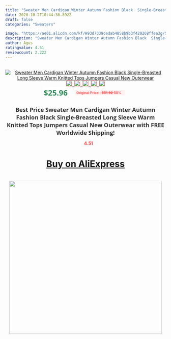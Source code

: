 ```yaml
---
title: "Sweater Men Cardigan Winter Autumn Fashion Black  Single-Breasted Long Sleeve Warm Knitted Tops Jumpers Casual New Outerwear"
date: 2020-10-2T10:44:36.892Z
draft: false
categories: "Sweaters"

image: "https://ae01.alicdn.com/kf/H93d7339cedab4858b9b3f420268ffea3g/Sweater-Men-Cardigan-Winter-Autumn-Fashion-Black-Single-Breasted-Long-Sleeve-Warm-Knitted-Tops-Jumpers-Casual.jpg"
description: "Sweater Men Cardigan Winter Autumn Fashion Black  Single-Breasted Long Sleeve Warm Knitted Tops Jumpers Casual New Outerwear"
author: Agus
ratingvalue: 4.51
reviewcount: 2.222
---
```

<br>
<div style="text-align: center;">
<a href="https://s.click.aliexpress.com/e/_AlrjSH" target="_blank" rel="nofollow noopener noreferrer"><img alt="Sweater Men Cardigan Winter Autumn Fashion Black  Single-Breasted Long Sleeve Warm Knitted Tops Jumpers Casual New Outerwear" class="magnifier-image" src="https://ae01.alicdn.com/kf/H93d7339cedab4858b9b3f420268ffea3g/Sweater-Men-Cardigan-Winter-Autumn-Fashion-Black-Single-Breasted-Long-Sleeve-Warm-Knitted-Tops-Jumpers-Casual.jpg_640x640.jpg">
<br>
<img style="border:1px solid salmon" src="https://ae01.alicdn.com/kf/H93d7339cedab4858b9b3f420268ffea3g/Sweater-Men-Cardigan-Winter-Autumn-Fashion-Black-Single-Breasted-Long-Sleeve-Warm-Knitted-Tops-Jumpers-Casual.jpg_120x120.jpg">&nbsp;&nbsp;<img style="border:1px solid salmon" src="https://ae01.alicdn.com/kf/H5ead36ec66704634bcdea4c551862405l/Sweater-Men-Cardigan-Winter-Autumn-Fashion-Black-Single-Breasted-Long-Sleeve-Warm-Knitted-Tops-Jumpers-Casual.jpg_120x120.jpg">&nbsp;&nbsp;<img style="border:1px solid salmon" src="https://ae01.alicdn.com/kf/H88b9ea23e9014526a5c2d693b54763bfM/Sweater-Men-Cardigan-Winter-Autumn-Fashion-Black-Single-Breasted-Long-Sleeve-Warm-Knitted-Tops-Jumpers-Casual.jpg_120x120.jpg">&nbsp;&nbsp;<img style="border:1px solid salmon" src="https://ae01.alicdn.com/kf/H1d3a95fbc8374af6b5d4df8de4e8ea2bh/Sweater-Men-Cardigan-Winter-Autumn-Fashion-Black-Single-Breasted-Long-Sleeve-Warm-Knitted-Tops-Jumpers-Casual.jpg_120x120.jpg">&nbsp;&nbsp;<img style="border:1px solid salmon" src="https://ae01.alicdn.com/kf/H5e8b481fa6d64bc19cc0ff5268e47204J/Sweater-Men-Cardigan-Winter-Autumn-Fashion-Black-Single-Breasted-Long-Sleeve-Warm-Knitted-Tops-Jumpers-Casual.jpg_120x120.jpg"></a></div><br0>
<div style="text-align: center;"><span style="background-color: white; border: 0px; box-sizing: border-box; color: seagreen; display: inline-block; font-family: &quot;open sans&quot; , &quot;arial&quot; , &quot;helvetica&quot; , sans-serif , &quot;heiti&quot;; font-size: 24px; font-stretch: inherit; font-weight: 700; line-height: inherit; margin: 0px 10px 0px 0px; padding: 0px; vertical-align: middle;">$25.96 </span>
<span style="background: rgb(255 , 241 , 241); border-radius: 3px; border: 0px; box-sizing: border-box; color: #ff4747; display: inline-block; font-family: inherit; font-size: 12px; font-stretch: inherit; font-style: inherit; font-variant: inherit; font-weight: 600; line-height: inherit; margin: 0px; padding: 2px 5px; transform: scale(0.9); vertical-align: middle;">Original Price : <b style="text-decoration: line-through;">$51.92 </b> 50%&nbsp;&nbsp;</span></div>
<h1 style="color: #333333; display: inline-block; font-family: &quot;open sans&quot; , &quot;arial&quot; , &quot;helvetica&quot; , sans-serif , &quot;heiti&quot;; font-size: 18px; font-stretch: inherit; font-weight: 700; text-align: center;">Best Price Sweater Men Cardigan Winter Autumn Fashion Black  Single-Breasted Long Sleeve Warm Knitted Tops Jumpers Casual New Outerwear with FREE Worldwide Shipping!</h1>
<div style="color: #ff4747; text-align: center;">
<img src="https://4.bp.blogspot.com/-M0ZcTcb-5uY/XleCXlxnR4I/AAAAAAAAAEc/OrjgMkXV1oMQFaCRZj5HQwOCBcu3w1FegCPcBGAYYCw/s1600/star.png" style="height: 15px;">&nbsp;<b>4.51</b></div>
<div class="button_cont" align="center"><a class="buynow_a" href="https://s.click.aliexpress.com/e/_AlrjSH" target="_blank" rel="nofollow noopener noreferrer"><H1>Buy on AliExpress</H1></a></div><br>
<div class="separator" style="clear: both; text-align: center;">
<img src="https://lh3.googleusercontent.com/-pTy5HemUv9M/XlePHvY0dAI/AAAAAAAAAE4/0nX5iRUoIWY8eMW9Dpxeirr157OZliDIgCLcBGAsYHQ/s1600/badge.gif" width="480">
</div>
